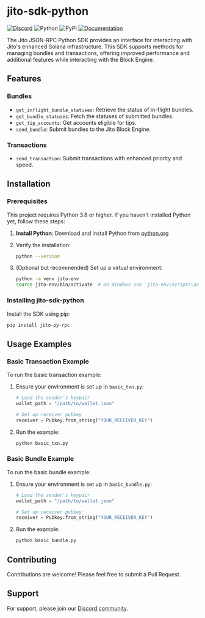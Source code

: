 # jito-sdk-python

[![Discord](https://img.shields.io/discord/938287290806042626?label=Discord&logo=discord&style=flat&color=7289DA)](https://discord.gg/jTSmEzaR)
![Python](https://img.shields.io/badge/Python-3.8%2B-blue?logo=python)
![PyPI](https://img.shields.io/pypi/v/jito-py-rpc?label=PyPI&logo=python)
[![Documentation](https://img.shields.io/badge/docs-latest-blue.svg)](https://jito-foundation.github.io/jito-sdk-python/)

The Jito JSON-RPC Python SDK provides an interface for interacting with Jito's enhanced Solana infrastructure. This SDK supports methods for managing bundles and transactions, offering improved performance and additional features while interacting with the Block Engine.

## Features

### Bundles
- `get_inflight_bundle_statuses`: Retrieve the status of in-flight bundles.
- `get_bundle_statuses`: Fetch the statuses of submitted bundles.
- `get_tip_accounts`: Get accounts eligible for tips.
- `send_bundle`: Submit bundles to the Jito Block Engine.

### Transactions
- `send_transaction`: Submit transactions with enhanced priority and speed.

## Installation

### Prerequisites

This project requires Python 3.8 or higher. If you haven't installed Python yet, follow these steps:

1. **Install Python**:
   Download and install Python from [python.org](https://www.python.org/downloads/)

2. Verify the installation:
   ```bash
   python --version
   ```

3. (Optional but recommended) Set up a virtual environment:
   ```bash
   python -m venv jito-env
   source jito-env/bin/activate  # On Windows use `jito-env\Scripts\activate`
   ```

### Installing jito-sdk-python

Install the SDK using pip:

```bash
pip install jito-py-rpc
```

## Usage Examples

### Basic Transaction Example


To run the basic transaction example:

1. Ensure your environment is set up in `basic_txn.py`:

   ```python
   # Load the sender's keypair
   wallet_path = "/path/to/wallet.json"

   # Set up receiver pubkey
   receiver = Pubkey.from_string("YOUR_RECEIVER_KEY")
   ```

2. Run the example:
   ```bash
   python basic_txn.py
   ```

### Basic Bundle Example

To run the basic bundle example:

1. Ensure your environment is set up in `basic_bundle.py`:

   ```python
   # Load the sender's keypair
   wallet_path = "/path/to/wallet.json"

   # Set up receiver pubkey
   receiver = Pubkey.from_string("YOUR_RECEIVER_KEY")
   ```

2. Run the example:
   ```bash
   python basic_bundle.py
   ```

## Contributing

Contributions are welcome! Please feel free to submit a Pull Request.

## Support

For support, please join our [Discord community](https://discord.gg/jTSmEzaR).
